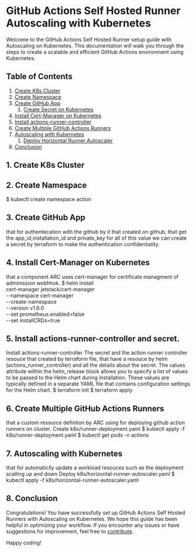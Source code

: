 # GitHub Actions Self Hosted Runner Autoscaling with Kubernetes

Welcome to the GitHub Actions Self Hosted Runner setup guide with Autoscaling on Kubernetes. This documentation will walk you through the steps to create a scalable and efficient GitHub Actions environment using Kubernetes.

## Table of Contents

1. [Create K8s Cluster](#1-create-k8s-cluster)
2. [Create Namespace](#2-create-namespace)
3. [Create GitHub App](#3-create-github-app)
   1. [Create Secret on Kubernetes](#create-secret-on-kubernetes)
4. [Install Cert-Manager on Kubernetes](#install-cert-manager-on-kubernetes)
5. [Install actions-runner-controller](#install-actions-runner-controller)
6. [Create Multiple GitHub Actions Runners](#create-multiple-github-actions-runners)
7. [Autoscaling with Kubernetes](#autoscaling-with-kubernetes)
   1. [Deploy Horizontal Runner Autoscaler](#deploy-horizontal-runner-autoscaler)
8. [Conclusion](#conclusion)

## 1. Create K8s Cluster


## 2. Create Namespace

   $ kubectl create namespace action

## 3. Create GitHub App

that for authentecation with the github by it that created on github, that get the app_id,installation_id and private_key
for all of this value we can create a secret by terraform to make the authentication confidentiality.


## 4. Install Cert-Manager on Kubernetes

that a component ARC uses cert-manager for certificate managment of admimssion webhhok.
   $ helm install \
  cert-manager jetstack/cert-manager \
  --namespace cert-manager \
  --create-namespace \
  --version v1.6.0 \
  --set prometheus.enabled=false \
  --set installCRDs=true

## 5. Install actions-runner-controller and secret.

Install actions-runner-controller
The secret and the action runner controller resouce that created by terraform file, that have a resouce by helm (actions_runner_controller) and all the details about the secret.
The values attribute within the helm_release block allows you to specify a list of values to be passed to 
the Helm chart during installation. These values are typically defined in a separate YAML file 
that contains configuration settings for the Helm chart.
   $ terraform init
   $ terraform apply


## 6. Create Multiple GitHub Actions Runners

that a custom resource defintion by ARC using for deploying github action runners on cluster.
Create k8s/runner-deployment.yaml
   $ kubectl apply -f k8s/runner-deployment.yaml
   $ kubectl get pods -n actions

## 7. Autoscaling with Kubernetes

that for automaticlly update a workload resouces such as the deployment scalling up and down
Deploy k8s/horizontal-runner-autoscaler.yaml
   $ kubectl apply -f k8s/horizontal-runner-autoscaler.yaml


## 8. Conclusion

Congratulations! You have successfully set up GitHub Actions Self Hosted Runners with Autoscaling on Kubernetes. We hope this guide has been helpful in optimizing your workflow. If you encounter any issues or have suggestions for improvement, feel free to [contribute](CONTRIBUTING.md).

Happy coding!
